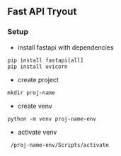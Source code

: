 ## Fast API Tryout


### Setup

- install fastapi with dependencies
```
pip install fastapi[all]
pip install uvicorn
```

- create project
```
mkdir proj-name
```

- create venv
```
python -m venv proj-name-env
```


- activate venv
```
 /proj-name-env/Scripts/activate
```

